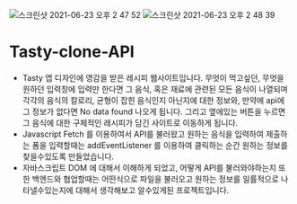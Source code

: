 ![스크린샷 2021-06-23 오후 2 47 52](https://user-images.githubusercontent.com/73012145/123042743-39511300-d432-11eb-81a6-aa14e77edd59.png)
![스크린샷 2021-06-23 오후 2 48 39](https://user-images.githubusercontent.com/73012145/123042765-42da7b00-d432-11eb-8ccc-a0c58c7b341a.png)

# Tasty-clone-API

* Tasty 앱 디자인에 영감을 받은 레시피 웹사이트입니다. 무엇이 먹고싶던, 무엇을 원하던 입력창에 입력만 한다면 그 음식, 혹은 재료에 관련된 모든 음식이 나열되며 각각의 음식의 칼로리, 균형이 잡힌 음식인지 아닌지에 대한 정보와, 만약에 api에 그 정보가 없다면 No data found 나오게 됩니다. 그리고 옆에있는 버튼을 누르면 그 음식에 대한 구체적인 레시피가 담긴 사이트로 이동하게 됩니다.
* Javascript Fetch 를 이용하여서 API를 불러왔고 원하는 음식을 입력하여 제출하는 폼을 입력할때는      addEventListener 를 이용하여 클릭하는 순간 원하는 정보를 찾을수있도록 만들었습니다.
* 자바스크립트 DOM 에 대해서 이해하게 되었고, 어떻게 API를 불러와야하는지 또한 백엔드와 협업할때는 어떤식으로 파일을 불러오고 원하는 정보를 일률적으로 나타낼수있는지에 대해서 생각해보고 알수있게된 프로젝트입니다. 
